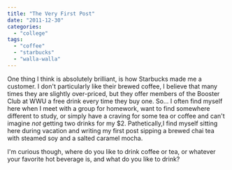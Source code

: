 ```yaml
---
title: "The Very First Post"
date: "2011-12-30"
categories: 
  - "college"
tags: 
  - "coffee"
  - "starbucks"
  - "walla-walla"
---
```


One thing I think is absolutely brilliant, is how Starbucks made me a customer. I don't particularly like their brewed coffee, I believe that many times they are slightly over-priced, but they offer members of the Booster Club at WWU a free drink every time they buy one. So... I often find myself here when I meet with a group for homework, want to find somewhere different to study, or simply have a craving for some tea or coffee and can't imagine _not_ getting two drinks for my $2. Pathetically,I find myself sitting here during vacation and writing my first post sipping a brewed chai tea with steamed soy and a salted caramel mocha.

I'm curious though, where do you like to drink coffee or tea, or whatever your favorite hot beverage is, and what do you like to drink?
